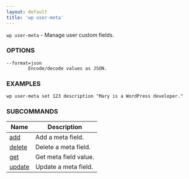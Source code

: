```yaml
---
layout: default
title: 'wp user-meta'
---
```


`wp user-meta` - Manage user custom fields.

### OPTIONS

	--format=json
			Encode/decode values as JSON.

### EXAMPLES

	wp user-meta set 123 description "Mary is a WordPress developer."


### SUBCOMMANDS

<table>
	<thead>
	<tr>
		<th>Name</th>
		<th>Description</th>
	</tr>
	</thead>
	<tbody>
		<tr>
			<td><a href="/commands/user-meta/add/">add</a></td>
			<td>Add a meta field.</td>
		</tr>
		<tr>
			<td><a href="/commands/user-meta/delete/">delete</a></td>
			<td>Delete a meta field.</td>
		</tr>
		<tr>
			<td><a href="/commands/user-meta/get/">get</a></td>
			<td>Get meta field value.</td>
		</tr>
		<tr>
			<td><a href="/commands/user-meta/update/">update</a></td>
			<td>Update a meta field.</td>
		</tr>
	</tbody>
</table>
